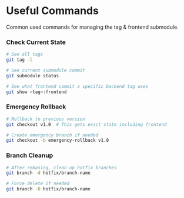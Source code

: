 # Useful Commands

Common used commands for managing the tag & frontend submodule.

### Check Current State

```bash
# See all tags
git tag -l

# See current submodule commit
git submodule status

# See what frontend commit a specific backend tag uses
git show <tag>:frontend
```

### Emergency Rollback

```bash
# Rollback to previous version
git checkout v1.0  # This gets exact state including frontend

# Create emergency branch if needed
git checkout -b emergency-rollback v1.0
```


### Branch Cleanup

```bash
# After rebasing, clean up hotfix branches
git branch -d hotfix/branch-name

# Force delete if needed
git branch -D hotfix/branch-name
```